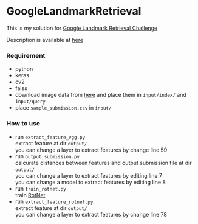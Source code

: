 # GoogleLandmarkRetrieval

This is my solution for [Google Landmark Retrieval Challenge](https://www.kaggle.com/c/landmark-retrieval-challenge/)

Description is available at [here]()

### Requirement
- python
- keras
- cv2
- faiss
- download image data from [here](https://www.kaggle.com/c/landmark-retrieval-challenge/discussion/56194)
and place them in `input/index/` and `input/query`  
- place `sample_submission.csv` in `input/`

### How to use
- run `extract_feature_vgg.py`  
  extract feature at dir `output/`  
  you can change a layer to extract features by change line 59  
- run `output_submission.py`  
  calcurate distances between features and output submission file at dir `output/`  
  you can change a layer to extract features by editing line 7  
  you can change a model to extract features by editing line 8  
- run `train_rotnet.py`  
  train [RotNet](https://openreview.net/forum?id=S1v4N2l0-)
- run `extract_feature_rotnet.py`  
  extract feature at dir `output/`  
  you can change a layer to extract features by change line 78 
  
